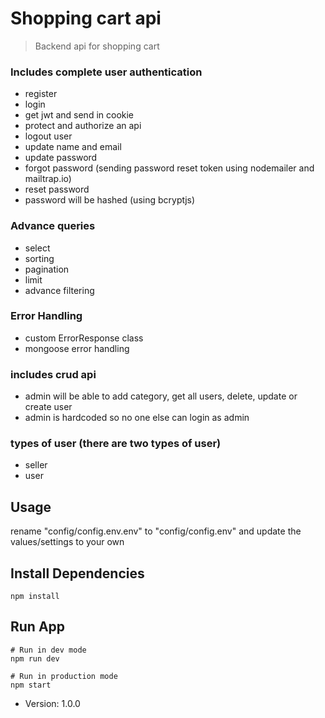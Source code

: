 # Shopping cart api

> Backend api for shopping cart

### Includes complete user authentication
- register
- login
- get jwt and send in cookie
- protect and authorize an api
- logout user
- update name and email
- update password
- forgot password (sending password reset token using nodemailer and mailtrap.io)
- reset password 
- password will be hashed (using bcryptjs)

### Advance queries
- select
- sorting
- pagination
- limit
- advance filtering

### Error Handling
- custom ErrorResponse class
- mongoose error handling

### includes crud api
- admin will be able to add category, get all users, delete, update or create user
- admin is hardcoded so no one else can login as admin

### types of user (there are two types of user)
- seller
- user

## Usage

rename "config/config.env.env" to "config/config.env" and update the values/settings to your own

## Install Dependencies
```
npm install
```

## Run App
```
# Run in dev mode
npm run dev

# Run in production mode
npm start
```

- Version: 1.0.0